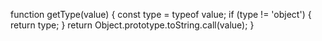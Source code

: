 function getType(value) {
  const type = typeof value;
  if (type != 'object') {
    return type;
  }
  return Object.prototype.toString.call(value);
}
